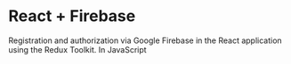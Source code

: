 # React + Firebase

Registration and authorization via Google Firebase in the React application using the Redux Toolkit. In JavaScript
